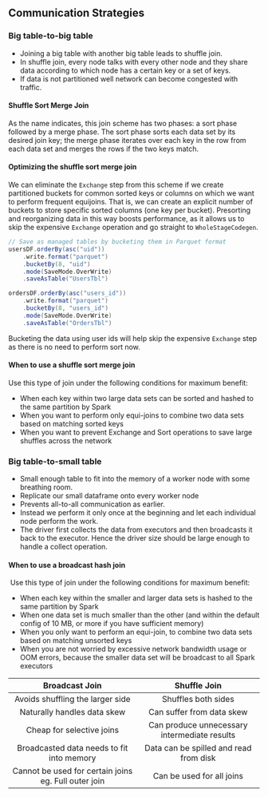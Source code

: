 ## Communication Strategies  

### Big table-to-big table  
- Joining a big table with another big table leads to shuffle join.
- In shuffle join, every node talks with every other node and they share data according to which node has a certain key or a set of keys.
- If data is not partitioned well network can become congested with traffic.

#### Shuffle Sort Merge Join

As the name indicates, this join scheme has two phases: a sort phase followed by a merge phase. The sort phase sorts each data set by its desired join key; the merge phase iterates over each key in the row from each data set and merges the rows if the two keys match.

#### Optimizing the shuffle sort merge join

We can eliminate the `Exchange` step from this scheme if we create partitioned buckets for common sorted keys or columns on which we want to perform frequent equijoins. That is, we can create an explicit number of buckets to store specific sorted columns (one key per bucket). Presorting and reorganizing data in this way boosts performance, as it allows us to skip the expensive `Exchange` operation and go straight to `WholeStageCodegen`.

```scala
// Save as managed tables by bucketing them in Parquet format
usersDF.orderBy(asc("uid"))
    .write.format("parquet")
    .bucketBy(8, "uid")
    .mode(SaveMode.OverWrite)
    .saveAsTable("UsersTbl")

ordersDF.orderBy(asc("users_id"))
    .write.format("parquet")
    .bucketBy(8, "users_id")
    .mode(SaveMode.OverWrite)
    .saveAsTable("OrdersTbl")
```

Bucketing the data using user ids will help skip the expensive `Exchange` step as there is no need to perform sort now.

#### When to use a shuffle sort merge join

Use this type of join under the following conditions for maximum benefit:

- When each key within two large data sets can be sorted and hashed to the same partition by Spark
- When you want to perform only equi-joins to combine two data sets based on matching sorted keys
- When you want to prevent Exchange and Sort operations to save large shuffles across the network

### Big table-to-small table  
- Small enough table to fit into the memory of a worker node with some breathing room.
- Replicate our small dataframe onto every worker node
- Prevents all-to-all communication as earlier.
- Instead we perform it only once at the beginning and let each individual node perform the work.
- The driver first collects the data from executors and then broadcasts it back to the executor. Hence the driver size should be large enough to handle a collect operation.

#### When to use a broadcast hash join

​	Use this type of join under the following conditions for maximum benefit:

- When each key within the smaller and larger data sets is hashed to the same partition
  by Spark
- When one data set is much smaller than the other (and within the default config
  of 10 MB, or more if you have sufficient memory)
- When you only want to perform an equi-join, to combine two data sets based on
  matching unsorted keys
- When you are not worried by excessive network bandwidth usage or OOM
  errors, because the smaller data set will be broadcast to all Spark executors

|                    Broadcast Join                    |                 Shuffle Join                 |
|:----------------------------------------------------:|:--------------------------------------------:|
|           Avoids shuffling the larger side           |              Shuffles both sides             |
|              Naturally handles data skew             |           Can suffer from data skew          |
|               Cheap for selective joins              | Can produce unnecessary intermediate results |
|       Broadcasted data needs to fit into memory      |    Data can be spilled and read from disk    |
| Cannot be used for certain joins eg. Full outer join |           Can be used for all joins          |